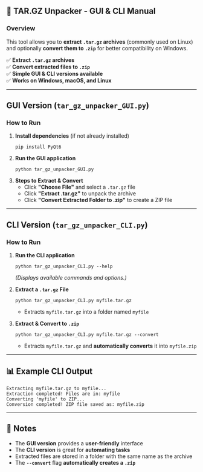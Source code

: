 ## **📜 TAR.GZ Unpacker - GUI & CLI Manual**  

### **Overview**  
This tool allows you to **extract `.tar.gz` archives** (commonly used on Linux) and optionally **convert them to `.zip`** for better compatibility on Windows.  

✅ **Extract `.tar.gz` archives**  
✅ **Convert extracted files to `.zip`**  
✅ **Simple GUI & CLI versions available**  
✅ **Works on Windows, macOS, and Linux**  

---

## **GUI Version (`tar_gz_unpacker_GUI.py`)**  

### **How to Run**
1. **Install dependencies** (if not already installed)  
   ```
   pip install PyQt6
   ```
2. **Run the GUI application**  
   ```
   python tar_gz_unpacker_GUI.py
   ```
3. **Steps to Extract & Convert**  
   - Click **"Choose File"** and select a `.tar.gz` file  
   - Click **"Extract .tar.gz"** to unpack the archive  
   - Click **"Convert Extracted Folder to .zip"** to create a ZIP file  

---

## **CLI Version (`tar_gz_unpacker_CLI.py`)**  

### **How to Run**
1. **Run the CLI application**  
   ```
   python tar_gz_unpacker_CLI.py --help
   ```
   *(Displays available commands and options.)*

2. **Extract a `.tar.gz` File**  
   ```
   python tar_gz_unpacker_CLI.py myfile.tar.gz
   ```
   - Extracts `myfile.tar.gz` into a folder named `myfile`  

3. **Extract & Convert to `.zip`**  
   ```
   python tar_gz_unpacker_CLI.py myfile.tar.gz --convert
   ```
   - Extracts `myfile.tar.gz` and **automatically converts** it into `myfile.zip`  

---

## **📊 Example CLI Output**
```
Extracting myfile.tar.gz to myfile...
Extraction completed! Files are in: myfile
Converting 'myfile' to ZIP...
Conversion completed! ZIP file saved as: myfile.zip
```

---

## **📌 Notes**
- The **GUI version** provides a **user-friendly** interface  
- The **CLI version** is great for **automating tasks**  
- Extracted files are stored in a folder with the same name as the archive  
- The **`--convert`** flag **automatically creates a `.zip`**  